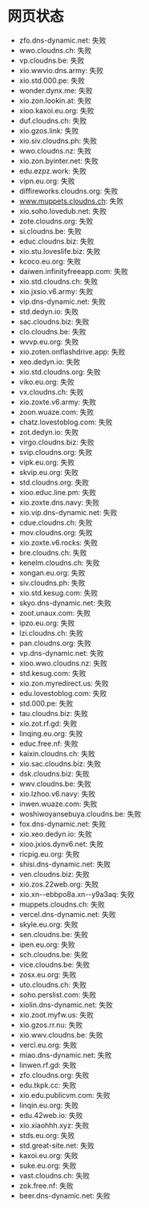 # 网页状态
- zfo.dns-dynamic.net: 失败
- wwo.cloudns.ch: 失败
- vp.cloudns.be: 失败
- xio.wwvio.dns.army: 失败
- xio.std.000.pe: 失败
- wonder.dynx.me: 失败
- xio.zon.lookin.at: 失败
- xioo.kaxoi.eu.org: 失败
- duf.cloudns.ch: 失败
- xio.gzos.link: 失败
- xio.siv.cloudns.ph: 失败
- wwo.cloudns.nz: 失败
- xio.zon.byinter.net: 失败
- edu.ezpz.work: 失败
- vipn.eu.org: 失败
- diffireworks.cloudns.org: 失败
- www.muppets.cloudns.ch: 失败
- xio.soho.lovedub.net: 失败
- zote.cloudns.org: 失败
- si.cloudns.be: 失败
- educ.cloudns.biz: 失败
- xio.stu.loveslife.biz: 失败
- kcoco.eu.org: 失败
- daiwen.infinityfreeapp.com: 失败
- xio.std.cloudns.ch: 失败
- xio.jxsio.v6.army: 失败
- vip.dns-dynamic.net: 失败
- std.dedyn.io: 失败
- sac.cloudns.biz: 失败
- clo.cloudns.be: 失败
- wvvp.eu.org: 失败
- xio.zoten.onflashdrive.app: 失败
- xeo.dedyn.io: 失败
- xio.std.cloudns.org: 失败
- viko.eu.org: 失败
- vx.cloudns.ch: 失败
- xio.zoxte.v6.army: 失败
- zoon.wuaze.com: 失败
- chatz.lovestoblog.com: 失败
- zot.dedyn.io: 失败
- virgo.cloudns.biz: 失败
- svip.cloudns.org: 失败
- vipk.eu.org: 失败
- skvip.eu.org: 失败
- std.cloudns.org: 失败
- xioo.educ.line.pm: 失败
- xio.zoxte.dns.navy: 失败
- xio.vip.dns-dynamic.net: 失败
- cdue.cloudns.ch: 失败
- mov.cloudns.org: 失败
- xio.zoxte.v6.rocks: 失败
- bre.cloudns.ch: 失败
- kenelm.cloudns.ch: 失败
- xongan.eu.org: 失败
- siv.cloudns.ph: 失败
- xio.std.kesug.com: 失败
- skyo.dns-dynamic.net: 失败
- zoot.unaux.com: 失败
- ipzo.eu.org: 失败
- lzi.cloudns.ch: 失败
- pan.cloudns.org: 失败
- vp.dns-dynamic.net: 失败
- xioo.wwo.cloudns.nz: 失败
- std.kesug.com: 失败
- xio.zon.myredirect.us: 失败
- edu.lovestoblog.com: 失败
- std.000.pe: 失败
- tau.cloudns.biz: 失败
- xio.zot.rf.gd: 失败
- linqing.eu.org: 失败
- educ.free.nf: 失败
- kaixin.cloudns.ch: 失败
- xio.sac.cloudns.biz: 失败
- dsk.cloudns.biz: 失败
- wwv.cloudns.be: 失败
- xio.lzhoo.v6.navy: 失败
- inwen.wuaze.com: 失败
- woshiwoyansebuya.cloudns.be: 失败
- fox.dns-dynamic.net: 失败
- xio.xeo.dedyn.io: 失败
- xioo.jxios.dynv6.net: 失败
- ricpig.eu.org: 失败
- shisi.dns-dynamic.net: 失败
- ven.cloudns.biz: 失败
- xio.zos.22web.org: 失败
- xio.xn--ebbpo8a.xn--y9a3aq: 失败
- muppets.cloudns.ch: 失败
- vercel.dns-dynamic.net: 失败
- skyle.eu.org: 失败
- sen.cloudns.be: 失败
- ipen.eu.org: 失败
- sch.cloudns.be: 失败
- vice.cloudns.be: 失败
- zosx.eu.org: 失败
- uto.cloudns.ch: 失败
- soho.perslist.com: 失败
- xiolin.dns-dynamic.net: 失败
- xio.zoot.myfw.us: 失败
- xio.gzos.rr.nu: 失败
- xio.wwv.cloudns.be: 失败
- vercl.eu.org: 失败
- miao.dns-dynamic.net: 失败
- linwen.rf.gd: 失败
- zfo.cloudns.org: 失败
- edu.tkpk.cc: 失败
- xio.edu.publicvm.com: 失败
- linqin.eu.org: 失败
- edu.42web.io: 失败
- xio.xiaohhh.xyz: 失败
- stds.eu.org: 失败
- std.great-site.net: 失败
- kaxoi.eu.org: 失败
- suke.eu.org: 失败
- vast.cloudns.ch: 失败
- zok.free.nf: 失败
- beer.dns-dynamic.net: 失败
